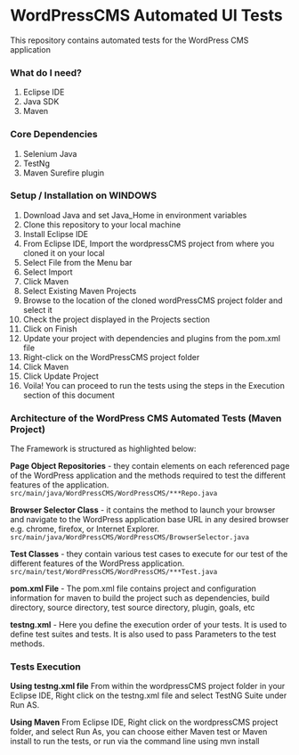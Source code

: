# WordPressCMS Automated UI Tests
This repository contains automated tests for the WordPress CMS application

### What do I need?
1. Eclipse IDE
2. Java SDK
3. Maven

### Core Dependencies
1. Selenium Java
2. TestNg
3. Maven Surefire plugin

### Setup / Installation on WINDOWS
1. Download Java and set Java_Home in environment variables
2. Clone this repository to your local machine
3. Install Eclipse IDE
4. From Eclipse IDE, Import the wordpressCMS project from where you cloned it on your local
5. Select File from the Menu bar
6. Select Import
7. Click Maven
8. Select Existing Maven Projects
9. Browse to the location of the cloned wordPressCMS project folder and select it
10. Check the project displayed in the Projects section
11. Click on Finish
12. Update your project with dependencies and plugins from the pom.xml file
13. Right-click on the WordPressCMS project folder
14. Click Maven
15. Click Update Project
16. Voila! You can proceed to run the tests using the steps in the Execution section of this document

### Architecture of the WordPress CMS Automated Tests (Maven Project)
The Framework is structured as highlighted below:

**Page Object Repositories** - they contain elements on each referenced page of the WordPress application and the methods required to test the different features of the application.
`src/main/java/WordPressCMS/WordPressCMS/***Repo.java`

**Browser Selector Class** - it contains the method to launch your browser and navigate to the WordPress application base URL in any desired browser e.g. chrome, firefox, or Internet Explorer.
`src/main/java/WordPressCMS/WordPressCMS/BrowserSelector.java`

**Test Classes** - they contain various test cases to execute for our test of the different features of the WordPress application. 
`src/main/test/WordPressCMS/WordPressCMS/***Test.java`

**pom.xml File** - The pom.xml file contains project and configuration information for maven to build the project such as dependencies, build directory, source directory, test source directory, plugin, goals, etc

**testng.xml** - Here you define the execution order of your tests. It is used to define test suites and tests. It is also used to pass Parameters to the test methods.

### Tests Execution
**Using testng.xml file**
From within the wordpressCMS project folder in your Eclipse IDE, Right click on the testng.xml file and select TestNG Suite under Run AS.

**Using Maven**
From Eclipse IDE, Right click on the wordpressCMS project folder, and select Run As, you can choose either Maven test or Maven install to run the tests, or run via the command line using mvn install
